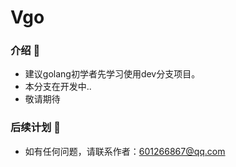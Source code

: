 # Vgo

### 介绍 📖
- 建议golang初学者先学习使用dev分支项目。
- 本分支在开发中..
- 敬请期待

### 后续计划 🔮
- 如有任何问题，请联系作者：<601266867@qq.com>
